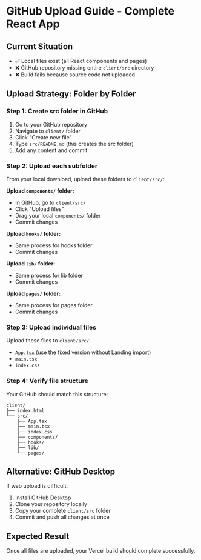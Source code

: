 # GitHub Upload Guide - Complete React App

## Current Situation
- ✅ Local files exist (all React components and pages)
- ❌ GitHub repository missing entire `client/src` directory
- ❌ Build fails because source code not uploaded

## Upload Strategy: Folder by Folder

### Step 1: Create src folder in GitHub
1. Go to your GitHub repository
2. Navigate to `client/` folder
3. Click "Create new file"
4. Type `src/README.md` (this creates the src folder)
5. Add any content and commit

### Step 2: Upload each subfolder
From your local download, upload these folders to `client/src/`:

**Upload `components/` folder:**
- In GitHub, go to `client/src/`
- Click "Upload files"
- Drag your local `components/` folder
- Commit changes

**Upload `hooks/` folder:**
- Same process for hooks folder
- Commit changes

**Upload `lib/` folder:**
- Same process for lib folder
- Commit changes

**Upload `pages/` folder:**
- Same process for pages folder
- Commit changes

### Step 3: Upload individual files
Upload these files to `client/src/`:
- `App.tsx` (use the fixed version without Landing import)
- `main.tsx`
- `index.css`

### Step 4: Verify file structure
Your GitHub should match this structure:
```
client/
├── index.html
└── src/
    ├── App.tsx
    ├── main.tsx
    ├── index.css
    ├── components/
    ├── hooks/
    ├── lib/
    └── pages/
```

## Alternative: GitHub Desktop
If web upload is difficult:
1. Install GitHub Desktop
2. Clone your repository locally
3. Copy your complete `client/src` folder
4. Commit and push all changes at once

## Expected Result
Once all files are uploaded, your Vercel build should complete successfully.